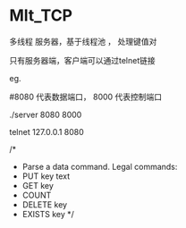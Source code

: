 # Mlt_TCP

多线程 服务器，基于线程池 ， 处理键值对

只有服务器端，客户端可以通过telnet链接

eg.

#8080 代表数据端口， 8000 代表控制端口

./server 8080 8000

telnet 127.0.0.1 8080

/*
 * Parse a data command. Legal commands:
 * PUT key text
 * GET key
 * COUNT
 * DELETE key
 * EXISTS key
 */

